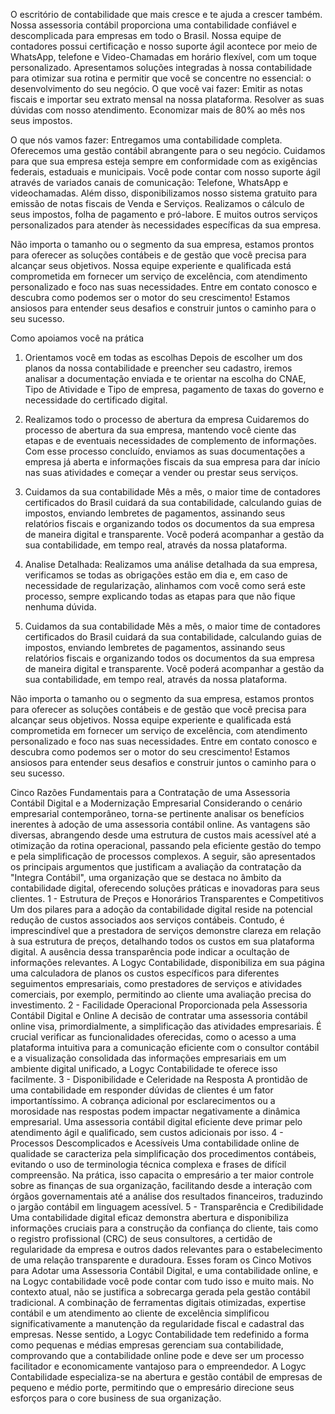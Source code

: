 O escritório de contabilidade que mais cresce e te ajuda a crescer também.
Nossa assessoria contábil proporciona uma contabilidade confiável e descomplicada para empresas em todo o Brasil. Nossa equipe de contadores possui certificação e nosso suporte ágil acontece por meio de WhatsApp, telefone e Video-Chamadas em horário flexível, com um toque personalizado. Apresentamos soluções integradas à nossa contabilidade para otimizar sua rotina e permitir que você se concentre no essencial: o desenvolvimento do seu negócio.
O que você vai fazer:
Emitir as notas fiscais e importar seu extrato mensal na nossa plataforma.
Resolver as suas dúvidas com nosso atendimento.
Economizar mais de 80% ao mês nos seus impostos.

O que nós vamos fazer:
Entregamos uma contabilidade completa. Oferecemos uma gestão contábil abrangente para o seu negócio. Cuidamos para que sua empresa esteja sempre em conformidade com as exigências federais, estaduais e municipais. Você pode contar com nosso suporte ágil através de variados canais de comunicação: Telefone, WhatsApp e videochamadas. Além disso, disponibilizamos nosso sistema gratuito para emissão de notas fiscais de Venda e Serviços. Realizamos o cálculo de seus impostos, folha de pagamento e pró-labore. E muitos outros serviços personalizados para atender às necessidades específicas da sua empresa.

Não importa o tamanho ou o segmento da sua empresa, estamos prontos para oferecer as soluções contábeis e de gestão que você precisa para alcançar seus objetivos. Nossa equipe experiente e qualificada está comprometida em fornecer um serviço de excelência, com atendimento personalizado e foco nas suas necessidades.
Entre em contato conosco e descubra como podemos ser o motor do seu crescimento! Estamos ansiosos para entender seus desafios e construir juntos o caminho para o seu sucesso.

Como apoiamos você na prática
1) Orientamos você em todas as escolhas
Depois de escolher um dos planos da nossa contabilidade e preencher seu cadastro, iremos analisar a documentação enviada e te orientar na escolha do CNAE, Tipo de Atividade e Tipo de empresa, pagamento de taxas do governo e necessidade do certificado digital.
2) Realizamos todo o processo de abertura da empresa
Cuidaremos do processo de abertura da sua empresa, mantendo você ciente das etapas e de eventuais necessidades de complemento de informações. Com esse processo concluído, enviamos as suas documentações a empresa já aberta e informações fiscais da sua empresa para dar início nas suas atividades e começar a vender ou prestar seus serviços.
3) Cuidamos da sua contabilidade
Mês a mês, o maior time de contadores certificados do Brasil cuidará da sua contabilidade, calculando guias de impostos, enviando lembretes de pagamentos, assinando seus relatórios fiscais e organizando todos os documentos da sua empresa de maneira digital e transparente. Você poderá acompanhar a gestão da sua contabilidade, em tempo real, através da nossa plataforma.

4) Analise Detalhada:
Realizamos uma análise detalhada da sua empresa, verificamos se todas as obrigações estão em dia e, em caso de necessidade de regularização, alinhamos com você como será este processo, sempre explicando todas as etapas para que não fique nenhuma dúvida.
5) Cuidamos da sua contabilidade
Mês a mês, o maior time de contadores certificados do Brasil cuidará da sua contabilidade, calculando guias de impostos, enviando lembretes de pagamentos, assinando seus relatórios fiscais e organizando todos os documentos da sua empresa de maneira digital e transparente. Você poderá acompanhar a gestão da sua contabilidade, em tempo real, através da nossa plataforma.

Não importa o tamanho ou o segmento da sua empresa, estamos prontos para oferecer as soluções contábeis e de gestão que você precisa para alcançar seus objetivos. Nossa equipe experiente e qualificada está comprometida em fornecer um serviço de excelência, com atendimento personalizado e foco nas suas necessidades.
Entre em contato conosco e descubra como podemos ser o motor do seu crescimento! Estamos ansiosos para entender seus desafios e construir juntos o caminho para o seu sucesso.

Cinco Razões Fundamentais para a Contratação de uma Assessoria Contábil Digital e a Modernização Empresarial
Considerando o cenário empresarial contemporâneo, torna-se pertinente analisar os benefícios inerentes à adoção de uma assessoria contábil online. As vantagens são diversas, abrangendo desde uma estrutura de custos mais acessível até a otimização da rotina operacional, passando pela eficiente gestão do tempo e pela simplificação de processos complexos. A seguir, são apresentados os principais argumentos que justificam a avaliação da contratação da "Integra Contábil", uma organização que se destaca no âmbito da contabilidade digital, oferecendo soluções práticas e inovadoras para seus clientes.
1 - Estrutura de Preços e Honorários Transparentes e Competitivos
Um dos pilares para a adoção da contabilidade digital reside na potencial redução de custos associados aos serviços contábeis. Contudo, é imprescindível que a prestadora de serviços demonstre clareza em relação à sua estrutura de preços, detalhando todos os custos em sua plataforma digital. A ausência dessa transparência pode indicar a ocultação de informações relevantes.
A Logyc Contabilidade, disponibiliza em sua página uma calculadora de planos os custos específicos para diferentes seguimentos empresariais, como prestadores de serviços e atividades comerciais, por exemplo, permitindo ao cliente uma avaliação precisa do investimento.
2 - Facilidade Operacional Proporcionada pela Assessoria Contábil Digital e Online
A decisão de contratar uma assessoria contábil online visa, primordialmente, a simplificação das atividades empresariais. É crucial verificar as funcionalidades oferecidas, como o acesso a uma plataforma intuitiva para a comunicação eficiente com o consultor contábil e a visualização consolidada das informações empresariais em um ambiente digital unificado, a Logyc Contabilidade te oferece isso facilmente.
3 - Disponibilidade e Celeridade na Resposta
A prontidão de uma contabilidade em responder dúvidas de clientes é um fator importantíssimo. A cobrança adicional por esclarecimentos ou a morosidade nas respostas podem impactar negativamente a dinâmica empresarial. Uma assessoria contábil digital eficiente deve primar pelo atendimento ágil e qualificado, sem custos adicionais por isso.
4 - Processos Descomplicados e Acessíveis
Uma contabilidade online de qualidade se caracteriza pela simplificação dos procedimentos contábeis, evitando o uso de terminologia técnica complexa e frases de difícil compreensão. Na prática, isso capacita o empresário a ter maior controle sobre as finanças de sua organização, facilitando desde a interação com órgãos governamentais até a análise dos resultados financeiros, traduzindo o jargão contábil em linguagem acessível.
5 - Transparência e Credibilidade
Uma contabilidade digital eficaz demonstra abertura e disponibiliza informações cruciais para a construção da confiança do cliente, tais como o registro profissional (CRC) de seus consultores, a certidão de regularidade da empresa e outros dados relevantes para o estabelecimento de uma relação transparente e duradoura.
Esses foram os Cinco Motivos para Adotar uma Assessoria Contábil Digital, e uma contabilidade online, e na Logyc contabilidade você pode contar com tudo isso e muito mais.
No contexto atual, não se justifica a sobrecarga gerada pela gestão contábil tradicional. A combinação de ferramentas digitais otimizadas, expertise contábil e um atendimento ao cliente de excelência simplificou significativamente a manutenção da regularidade fiscal e cadastral das empresas.
Nesse sentido, a Logyc Contabilidade tem redefinido a forma como pequenas e médias empresas gerenciam sua contabilidade, comprovando que a contabilidade online pode e deve ser um processo facilitador e economicamente vantajoso para o empreendedor.
A Logyc Contabilidade especializa-se na abertura e gestão contábil de empresas de pequeno e médio porte, permitindo que o empresário direcione seus esforços para o core business de sua organização.
